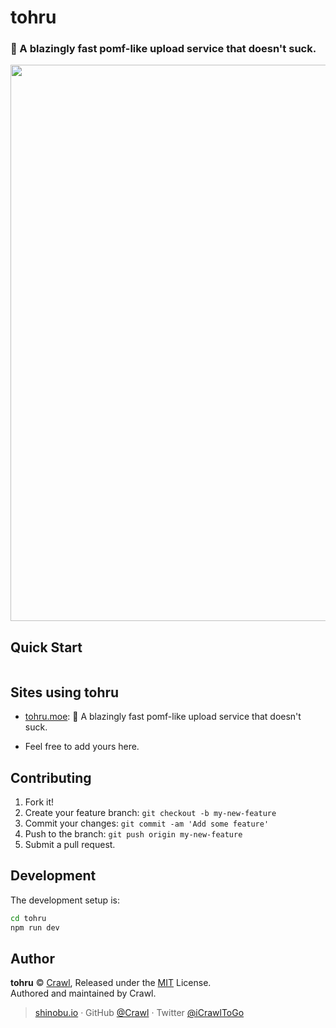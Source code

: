 # tohru

### 🚅 A blazingly fast pomf-like upload service that doesn't suck.

<p align="center">
	<img src="http://i.imgur.com/j460cR0.jpg" width="890" />
</p>

## Quick Start

```bash

```

## Sites using tohru

- [tohru.moe](https://github.com/iCrawl/tohru): 🚀 A blazingly fast pomf-like upload service that doesn't suck.

- Feel free to add yours here.

## Contributing

1. Fork it!
2. Create your feature branch: `git checkout -b my-new-feature`
3. Commit your changes: `git commit -am 'Add some feature'`
4. Push to the branch: `git push origin my-new-feature`
5. Submit a pull request.

## Development

The development setup is:

```bash
cd tohru
npm run dev
```


## Author

**tohru** © [Crawl](https://github.com/iCrawl), Released under the [MIT](https://github.com/iCrawl/tohru/blob/master/LICENSE) License.<br>
Authored and maintained by Crawl.

> [shinobu.io](https://shinobu.io) · GitHub [@Crawl](https://github.com/iCrawl) · Twitter [@iCrawlToGo](https://twitter.com/iCrawlToGo)